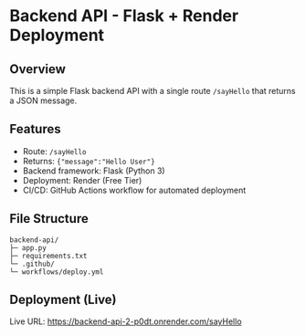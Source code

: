 # Backend API - Flask + Render Deployment

## Overview
This is a simple Flask backend API with a single route `/sayHello` that returns a JSON message.

## Features
- Route: `/sayHello`  
- Returns: `{"message":"Hello User"}`  
- Backend framework: Flask (Python 3)  
- Deployment: Render (Free Tier)  
- CI/CD: GitHub Actions workflow for automated deployment

## File Structure
```
backend-api/
├─ app.py
├─ requirements.txt
└─ .github/
└─ workflows/deploy.yml
```

## Deployment (Live)

Live URL: https://backend-api-2-p0dt.onrender.com/sayHello

##
